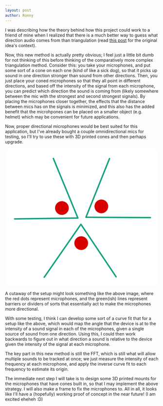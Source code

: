```yaml
---
layout: post
author: Ronny
---
```



I was describing how the theory behind how this project could work to a friend of mine when I realized that there is a much better way to guess what direction audio comes from than triangulation (read [this post](/projects/wavetrace/2024/how-it-will-work/) for the original idea's context).

Now, this new method is actually pretty obvious; I feel just a little bit dumb for not thinking of this before thinking of the comparatively more complex triangulation method. Consider this: you take your microphones, and put some sort of a cone on each one (kind of like a sick dog), so that it picks up sound in one direction stronger than sound from other directions. Then, you just place your coned microphones so that they all point in different directions, and based off the intensity of the signal from each microphone, you can predict which direction the sound is coming from (likely somewhere between the mic with the strongest and second strongest signals). By placing the microphones closer together, the effects that the distance between mics has on the signals is minimized, and this also has the added benefit that the microhpones can be placed on a smaller object (e.g. helmet) which may be convenient for future applications.

Now, proper directional microphones would be best suited for this application, but I've already bought a couple omnidirectional mics for testing, so I'll try to use these with 3D printed cones and then perhaps upgrade.

<img src="/assets/images/WaveTrace/poc/mic-setup.svg" class="gallery-image">

A cutaway of the setup might look something like the above image, where the red dots represent microphones, and the green(ish) lines represent barriers or dividers of sorts that essentially act to make the microphones more directional.

With some testing, I think I can develop some sort of a curve fit that for a setup like the above, which would map the angle that the device is at to the intensity of a sound signal in each of the microphones, given a single source of sound from one direction. Using this, I could then work backwards to figure out in what direction a sound is relative to the device given the intensity of the signal at each microphone.

The key part in this new method is still the FFT, which is still what will allow multiple sounds to be tracked at once; we just measure the intensity of each frequency at each microphone, and apply the inverse curve fit to each frequency to estimate its origin.

The immediate next step I will take is to design some 3D printed mounts for the microphones that have cones built in, so that I may implement the above strategy. I will also make a frame to fix the microphones to. All in all, it looks like I'll have a (hopefully) working proof of concept in the near future! (I am excited eheheh :D)